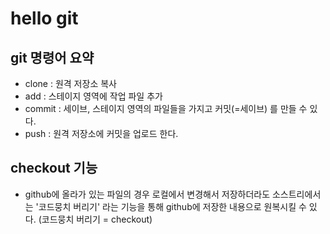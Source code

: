 # hello git

## git 명령어 요약

- clone : 원격 저장소 복사
- add : 스테이지 영역에 작업 파일 추가
- commit : 세이브, 스테이지 영역의 파일들을 가지고 커밋(=세이브) 를 만들 수 있다.
- push : 원격 저장소에 커밋을 업로드 한다.

## checkout 기능

- github에 올라가 있는 파일의 경우 로컬에서 변경해서 저장하더라도
  소스트리에서는 '코드뭉치 버리기' 라는 기능을 통해 github에 저장한 내용으로
  원복시킬 수 있다. (코드뭉치 버리기 = checkout)